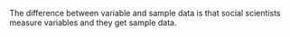 The difference between variable and sample data is that social scientists measure variables and they get sample data.
